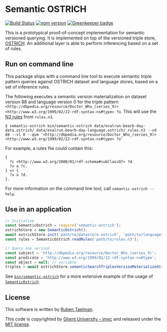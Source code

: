 # Semantic OSTRICH
[![Build Status](https://travis-ci.org/rdfostrich/semantic-ostrich.svg?branch=master)](https://travis-ci.org/rdfostrich/semantic-ostrich)
[![npm version](https://badge.fury.io/js/semantic-ostrich.svg)](https://www.npmjs.com/package/semantic-ostrich) [![Greenkeeper badge](https://badges.greenkeeper.io/rdfostrich/semantic-ostrich.svg)](https://greenkeeper.io/)

This is a prototypical proof-of-concept implementation for semantic versioned querying.
It is implemented on top of the versioned triple store, [OSTRICH](https://github.com/rdfostrich/ostrich/).
An additional layer is able to perform inferencing based on a set of rules.

## Run on command line

This package ships with a command line tool to execute semantic triple pattern queries against
OSTRICH dataset and language stores, based on a set of inference rules. 

The following executes a semantic version materialization on dataset version 88 and language version 0
for the triple pattern `<http://dbpedia.org/resource/Doctor_Who_(series_9)> <http://www.w3.org/1999/02/22-rdf-syntax-ns#type> ?o`.
This will use the [N3 rules](https://en.wikipedia.org/wiki/Notation3) from `rules.n3`.

```
$ semantic-ostrich bin/semantic-ostrich data/evalrun-bearb-day-data.ostrich/ data/evalrun-bearb-day-language.ostrich/ rules.n3 --vd 88 --vl 0 --qvm '<http://dbpedia.org/resource/Doctor_Who_(series_9)> <http://www.w3.org/1999/02/22-rdf-syntax-ns#type> ?o'
```

For example, a rules file could contain this:
```
{
  ?c <http://www.w3.org/2000/01/rdf-schema#subClassOf> ?d.
  ?x a ?c.
} => {
  ?x a ?d.
}.
```

For more information on the command line tool, call `semantic-ostrich --help`.

## Use in an application

```javascript
// Initialize
const SemanticOstrich = require('semantic-ostrich');
ostrichStore = new SemanticOstrich();
await ostrichStore.init('path/to/datastore.ostrich', 'path/to/languagestore.ostrich', true); // The last parameter sets it to the more performant readonly mode
const rules = SemanticOstrich.readRules('path/to/rules.n3');

// Query one version
const subject = 'http://dbpedia.org/resource/Doctor_Who_(series_9)';
const predicate = 'http://www.w3.org/1999/02/22-rdf-syntax-ns#type';
const object = null; // variable
triples = await ostrichStore.semanticSearchTriplesVersionMaterialized(rules, subject, predicate, object, { version: 88 }, { version: 0 });
```

See [`bin/semantic-ostrich`](https://github.com/rdfostrich/semantic-ostrich/blob/master/bin/semantic-ostrich)
for a more extensive example of the usage of [`SemanticOstrich`](https://github.com/rdfostrich/semantic-ostrich/blob/master/lib/SemanticOstrich.js).

## License
This software is written by [Ruben Taelman](http://rubensworks.net/).

This code is copyrighted by [Ghent University – imec](http://idlab.ugent.be/)
and released under the [MIT license](http://opensource.org/licenses/MIT).
